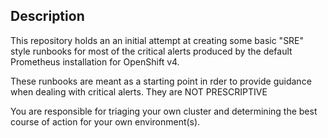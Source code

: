 ## Description

This repository holds an an initial attempt at creating some basic "SRE" style runbooks for most of the critical alerts produced by the default Prometheus installation for OpenShift v4.

These runbooks are meant as a starting point in rder to provide guidance when dealing with critical alerts. They are NOT PRESCRIPTIVE

You are responsible for triaging your own cluster and determining the best course of action for your own environment(s).
